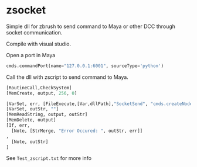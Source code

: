 # zsocket
Simple dll for zbrush to send command to Maya or other DCC through socket communication.

Compile with visual studio.

Open a port in Maya

```python
cmds.commandPort(name="127.0.0.1:6001", sourceType='python')
```

Call the dll with zscript to send command to Maya.

```python
[RoutineCall,CheckSystem]
[MemCreate, output, 256, 0]

[VarSet, err, [FileExecute,[Var,dllPath],"SocketSend", "cmds.createNode('transform')",,,output]]
[VarSet, outStr, ""]
[MemReadString, output, outStr]
[MemDelete, output]
[If, err,
  [Note, [StrMerge, "Error Occured: ", outStr, err]]
,
  [Note, outStr]
]
```

See `Test_zscript.txt` for more info
